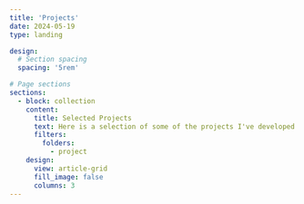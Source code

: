 ```yaml
---
title: 'Projects'
date: 2024-05-19
type: landing

design:
  # Section spacing
  spacing: '5rem'

# Page sections
sections:
  - block: collection
    content:
      title: Selected Projects
      text: Here is a selection of some of the projects I've developed and collaborated on developing.
      filters:
        folders:
          - project
    design:
      view: article-grid
      fill_image: false
      columns: 3
---
```

